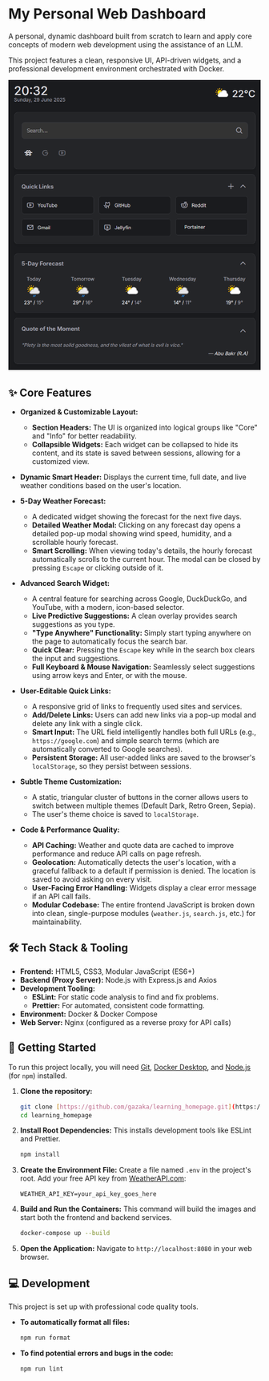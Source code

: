 # My Personal Web Dashboard

A personal, dynamic dashboard built from scratch to learn and apply core concepts of modern web development using the assistance of an LLM. 

This project features a clean, responsive UI, API-driven widgets, and a professional development environment orchestrated with Docker.

![Dashboard Screenshot](https://github.com/gazaka/homepage/blob/main/src/assets/images/dashboard-example.png) 

## ✨ Core Features

- **Organized & Customizable Layout:**

    - **Section Headers:** The UI is organized into logical groups like "Core" and "Info" for better readability.
    - **Collapsible Widgets:** Each widget can be collapsed to hide its content, and its state is saved between sessions, allowing for a customized view.

- **Dynamic Smart Header:** Displays the current time, full date, and live weather conditions based on the user's location.

- **5-Day Weather Forecast:**

    - A dedicated widget showing the forecast for the next five days.
    - **Detailed Weather Modal:** Clicking on any forecast day opens a detailed pop-up modal showing wind speed, humidity, and a scrollable hourly forecast.
    - **Smart Scrolling:** When viewing today's details, the hourly forecast automatically scrolls to the current hour. The modal can be closed by pressing `Escape` or clicking outside of it.

- **Advanced Search Widget:**

    - A central feature for searching across Google, DuckDuckGo, and YouTube, with a modern, icon-based selector.
    - **Live Predictive Suggestions:** A clean overlay provides search suggestions as you type.
    - **"Type Anywhere" Functionality:** Simply start typing anywhere on the page to automatically focus the search bar.
    - **Quick Clear:** Pressing the `Escape` key while in the search box clears the input and suggestions.
    - **Full Keyboard & Mouse Navigation:** Seamlessly select suggestions using arrow keys and Enter, or with the mouse.

- **User-Editable Quick Links:**

    - A responsive grid of links to frequently used sites and services.
    - **Add/Delete Links:** Users can add new links via a pop-up modal and delete any link with a single click.
    - **Smart Input:** The URL field intelligently handles both full URLs (e.g., `https://google.com`) and simple search terms (which are automatically converted to Google searches).
    - **Persistent Storage:** All user-added links are saved to the browser's `localStorage`, so they persist between sessions.

- **Subtle Theme Customization:**

    - A static, triangular cluster of buttons in the corner allows users to switch between multiple themes (Default Dark, Retro Green, Sepia).
    - The user's theme choice is saved to `localStorage`.

- **Code & Performance Quality:**
    - **API Caching:** Weather and quote data are cached to improve performance and reduce API calls on page refresh.
    - **Geolocation:** Automatically detects the user's location, with a graceful fallback to a default if permission is denied. The location is saved to avoid asking on every visit.
    - **User-Facing Error Handling:** Widgets display a clear error message if an API call fails.
    - **Modular Codebase:** The entire frontend JavaScript is broken down into clean, single-purpose modules (`weather.js`, `search.js`, etc.) for maintainability.

## 🛠️ Tech Stack & Tooling

- **Frontend:** HTML5, CSS3, Modular JavaScript (ES6+)
- **Backend (Proxy Server):** Node.js with Express.js and Axios
- **Development Tooling:**
    - **ESLint:** For static code analysis to find and fix problems.
    - **Prettier:** For automated, consistent code formatting.
- **Environment:** Docker & Docker Compose
- **Web Server:** Nginx (configured as a reverse proxy for API calls)

## 🚀 Getting Started

To run this project locally, you will need [Git](https://git-scm.com/), [Docker Desktop](https://www.docker.com/products/docker-desktop/), and [Node.js](https://nodejs.org/) (for `npm`) installed.

1.  **Clone the repository:**

    ```bash
    git clone [https://github.com/gazaka/learning_homepage.git](https://github.com/gazaka/learning_homepage.git)
    cd learning_homepage
    ```

2.  **Install Root Dependencies:**
    This installs development tools like ESLint and Prettier.

    ```bash
    npm install
    ```

3.  **Create the Environment File:**
    Create a file named `.env` in the project's root. Add your free API key from [WeatherAPI.com](https://www.weatherapi.com/):

    ```env
    WEATHER_API_KEY=your_api_key_goes_here
    ```

4.  **Build and Run the Containers:**
    This command will build the images and start both the frontend and backend services.

    ```bash
    docker-compose up --build
    ```

5.  **Open the Application:**
    Navigate to `http://localhost:8080` in your web browser.

## 💻 Development

This project is set up with professional code quality tools.

- **To automatically format all files:**
    ```bash
    npm run format
    ```
- **To find potential errors and bugs in the code:**
    ```bash
    npm run lint
    ```
